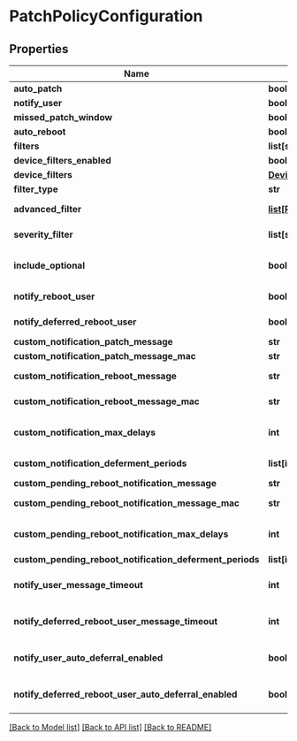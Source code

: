 # PatchPolicyConfiguration

## Properties
Name | Type | Description | Notes
------------ | ------------- | ------------- | -------------
**auto_patch** | **bool** | Enable or Disable automatic execution of the policy. | 
**notify_user** | **bool** | Display notification 15 minutes before patching. | 
**missed_patch_window** | **bool** | Enable or Disable Missed Patch Window setting. | [optional] 
**auto_reboot** | **bool** | Enable or Disable automatic reboots following policy execution. | 
**filters** | **list[str]** | Use only with &#x60;filter_type&#x60; of &#x60;exclude&#x60; or &#x60;include&#x60;. Use &#x60;*&#x60; for wildcard. | [optional] 
**device_filters_enabled** | **bool** | Enable or disable Device Filters. | [optional] 
**device_filters** | [**DeviceFilters**](DeviceFilters.md) |  | [optional] 
**filter_type** | **str** | Use only with &#x60;patch_rule&#x60; of &#x60;filter&#x60; | [optional] 
**advanced_filter** | [**list[PatchPolicyConfigurationAdvancedFilter]**](PatchPolicyConfigurationAdvancedFilter.md) | Object array. Include one object per advanced filter line. See [Policy and Device Filters, and Scheduling - Advanced Filters](/developer-portal/policy_filters_schedule/#advanced-filters) | [optional] 
**severity_filter** | **list[str]** | String array. Use only with &#x60;filter_type&#x60; of &#x60;severity&#x60;. Defines severity ratings to include in patching. Format: [\&quot;low\&quot;,\&quot;medium\&quot;,\&quot;high\&quot;,\&quot;critical\&quot;,\&quot;none\&quot;,\&quot;unknown\&quot;] | [optional] 
**include_optional** | **bool** | Enable or disable inclusion of optional Windows patches for this policy **NOTE:** Will default to false if not included. | [optional] [default to False]
**notify_reboot_user** | **bool** | Display modified notification 15 minutes before patching. This message should inform the user that a reboot will follow patching actions. | [optional] 
**notify_deferred_reboot_user** | **bool** | If &#x60;true&#x60;, this shows a post-install reboot notification message, if &#x60;notify_reboot_deferred&#x60; is also &#x60;true&#x60;. If &#x60;notify_reboot_deferred&#x60; is &#x60;false&#x60; or &#x60;null&#x60;, this will sync with the existing &#x60;notify_reboot_user&#x60; parameter. | [optional] 
**custom_notification_patch_message** | **str** | Message to display before a non-rebooting patch policy executes on a Windows device. Maximum 125 characters | [optional] 
**custom_notification_patch_message_mac** | **str** | Message to display before a non-rebooting patch policy executes on a macOS device. Maximum 70 characters | [optional] 
**custom_notification_reboot_message** | **str** | Message to display before a rebooting patch policy executes on a Windows device. Reboot will follow patching actions. Maximum 125 characters | [optional] 
**custom_notification_reboot_message_mac** | **str** | Message to display before a rebooting patch policy executes on a macOS device. Reboot will follow patching actions. Maximum 70 characters | [optional] 
**custom_notification_max_delays** | **int** | Maximum number of times a user is allowed to defer the reboot. The default is 0. | [optional] [default to 0]
**custom_notification_deferment_periods** | **list[int]** | Integer array: Deferral time periods (hours) that users can choose from. Include up to 3. All 3 must be distinct with a maximum of 24. Default values: 1, 4, 8 | [optional] 
**custom_pending_reboot_notification_message** | **str** | Custom reboot message. | [optional] 
**custom_pending_reboot_notification_message_mac** | **str** | The custom reboot message for macOS, which overrides &#x60;custom_pending_reboot_notification_message&#x60; string, if provided. | [optional] 
**custom_pending_reboot_notification_max_delays** | **int** | Maximum number of times a user is allowed to defer the reboot. The default is 0. | [optional] [default to 0]
**custom_pending_reboot_notification_deferment_periods** | **list[int]** | The time period options available to defer a reboot for each deferral selection. Default values: 1, 4, 8 | [optional] 
**notify_user_message_timeout** | **int** | The amount of time a patch notification appears before timing out and closing. Min: 15 min. Max: 480 min. Default is 15 minutes. | [optional] [default to 15]
**notify_deferred_reboot_user_message_timeout** | **int** | The amount of time a deferrable reboot notification message appears before timing out and closing. Min: 15 min. Max: 480 min. Default is 15 minutes. | [optional] [default to 15]
**notify_user_auto_deferral_enabled** | **bool** | If a patch notification times out, apply the highest configured patch deferral. | [optional] [default to False]
**notify_deferred_reboot_user_auto_deferral_enabled** | **bool** | If a reboot notification times out, apply the highest configured reboot deferral. | [optional] [default to False]

[[Back to Model list]](../README.md#documentation-for-models) [[Back to API list]](../README.md#documentation-for-api-endpoints) [[Back to README]](../README.md)


